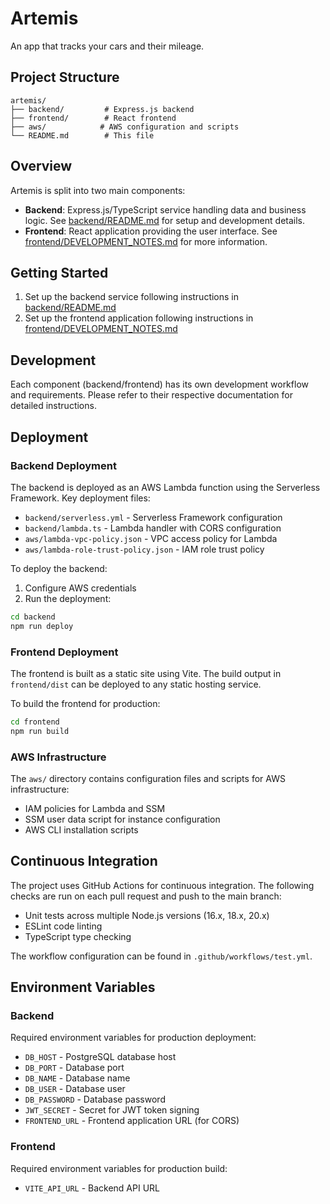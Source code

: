 # Artemis

An app that tracks your cars and their mileage.

## Project Structure

```
artemis/
├── backend/         # Express.js backend
├── frontend/        # React frontend
├── aws/            # AWS configuration and scripts
└── README.md        # This file
```

## Overview

Artemis is split into two main components:

- **Backend**: Express.js/TypeScript service handling data and business logic. See [backend/README.md](backend/README.md) for setup and development details.
- **Frontend**: React application providing the user interface. See [frontend/DEVELOPMENT_NOTES.md](frontend/DEVELOPMENT_NOTES.md) for more information.

## Getting Started

1. Set up the backend service following instructions in [backend/README.md](backend/README.md)
2. Set up the frontend application following instructions in [frontend/DEVELOPMENT_NOTES.md](frontend/DEVELOPMENT_NOTES.md)

## Development

Each component (backend/frontend) has its own development workflow and requirements. Please refer to their respective documentation for detailed instructions.

## Deployment

### Backend Deployment

The backend is deployed as an AWS Lambda function using the Serverless Framework. Key deployment files:

- `backend/serverless.yml` - Serverless Framework configuration
- `backend/lambda.ts` - Lambda handler with CORS configuration
- `aws/lambda-vpc-policy.json` - VPC access policy for Lambda
- `aws/lambda-role-trust-policy.json` - IAM role trust policy

To deploy the backend:

1. Configure AWS credentials
2. Run the deployment:
```bash
cd backend
npm run deploy
```

### Frontend Deployment

The frontend is built as a static site using Vite. The build output in `frontend/dist` can be deployed to any static hosting service.

To build the frontend for production:
```bash
cd frontend
npm run build
```

### AWS Infrastructure

The `aws/` directory contains configuration files and scripts for AWS infrastructure:

- IAM policies for Lambda and SSM
- SSM user data script for instance configuration
- AWS CLI installation scripts

## Continuous Integration

The project uses GitHub Actions for continuous integration. The following checks are run on each pull request and push to the main branch:

- Unit tests across multiple Node.js versions (16.x, 18.x, 20.x)
- ESLint code linting
- TypeScript type checking

The workflow configuration can be found in `.github/workflows/test.yml`.

## Environment Variables

### Backend
Required environment variables for production deployment:
- `DB_HOST` - PostgreSQL database host
- `DB_PORT` - Database port
- `DB_NAME` - Database name
- `DB_USER` - Database user
- `DB_PASSWORD` - Database password
- `JWT_SECRET` - Secret for JWT token signing
- `FRONTEND_URL` - Frontend application URL (for CORS)

### Frontend
Required environment variables for production build:
- `VITE_API_URL` - Backend API URL
